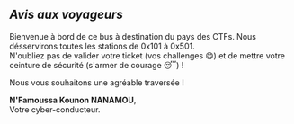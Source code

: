 ## *Avis aux voyageurs*

Bienvenue à bord de ce bus à destination du pays des CTFs. Nous désservirons toutes les stations de 0x101 à 0x501.  
N'oubliez pas de valider votre ticket (vos challenges :yum:) et de mettre votre ceinture de sécurité (s'armer de courage :sleeping:) ! 

Nous vous souhaitons une agréable traversée !

**N'Famoussa Kounon NANAMOU**,  
Votre cyber-conducteur.
